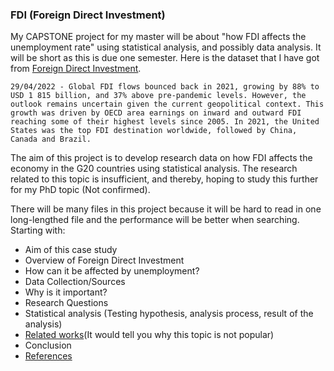 ### FDI (Foreign Direct Investment)

My CAPSTONE project for my master will be about "how FDI affects the unemployment rate" using statistical analysis, and possibly data analysis. It will be short as this is due one semester. Here is the dataset that I have got from [Foreign Direct Investment](https://www.oecd.org/investment/statistics.htm).

`
29/04/2022 - Global FDI flows bounced back in 2021, growing by 88% to USD 1 815 billion, and 37% above pre-pandemic levels. However, the outlook remains uncertain given the current geopolitical context. This growth was driven by OECD area earnings on inward and outward FDI reaching some of their highest levels since 2005. In 2021, the United States was the top FDI destination worldwide, followed by China, Canada and Brazil. `

The aim of this project is to develop research data on how FDI affects the economy in the G20 countries using statistical analysis. The research related to this topic is insufficient, and thereby, hoping to study this further for my PhD topic (Not confirmed).

There will be many files in this project because it will be hard to read in one long-lengthed file and the performance will be better when searching.
Starting with:
- Aim of this case study
- Overview of Foreign Direct Investment
- How can it be affected by unemployment?
- Data Collection/Sources
- Why is it important?
- Research Questions
- Statistical analysis (Testing hypothesis, analysis process, result of the analysis)
- [Related works](https://github.com/DriBans/FDI/blob/main/RelatedWorks.md)(It would tell you why this topic is not popular)
- Conclusion
- [References](https://github.com/DriBans/FDI/blob/main/References)
